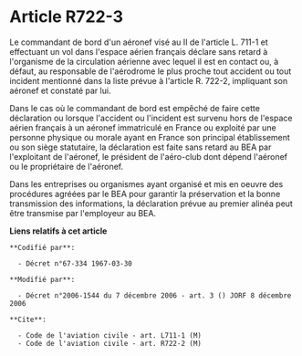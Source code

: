 # Article R722-3

Le commandant de bord d'un aéronef visé au II de l'article L. 711-1 et effectuant un vol dans l'espace aérien français
déclare sans retard à l'organisme de la circulation aérienne avec lequel il est en contact ou, à défaut, au responsable de
l'aérodrome le plus proche tout accident ou tout incident mentionné dans la liste prévue à l'article R. 722-2, impliquant son
aéronef et constaté par lui.

Dans le cas où le commandant de bord est empêché de faire cette déclaration ou lorsque l'accident ou l'incident est survenu
hors de l'espace aérien français à un aéronef immatriculé en France ou exploité par une personne physique ou morale ayant en
France son principal établissement ou son siège statutaire, la déclaration est faite sans retard au BEA par l'exploitant de
l'aéronef, le président de l'aéro-club dont dépend l'aéronef ou le propriétaire de l'aéronef.

Dans les entreprises ou organismes ayant organisé et mis en oeuvre des procédures agréées par le BEA pour garantir la
préservation et la bonne transmission des informations, la déclaration prévue au premier alinéa peut être transmise par
l'employeur au BEA.

**Liens relatifs à cet article**

	**Codifié par**:

	  - Décret n°67-334 1967-03-30

	**Modifié par**:

	  - Décret n°2006-1544 du 7 décembre 2006 - art. 3 () JORF 8 décembre 2006

	**Cite**:

	  - Code de l'aviation civile - art. L711-1 (M)
	  - Code de l'aviation civile - art. R722-2 (M)
